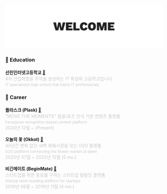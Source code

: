 <img src="assets/banner.gif" alt="drawing" width="1920">

### <b> 🏫 Education </b>

<div style="margin-top: 20px; margin-bottom: 20px;">
    <span id="title"><b>선린인터넷고등학교 <a href="http://sunrint.hs.kr">🔗</a></b></span>
    <br>
    <span id="description" style="color: #C8C8C8">4차 산업혁명을 주역을 양성하는 IT 특성화 고등학교입니다.</span><br>
    <span id="description" style="font-size: 12px; color: #C8C8C8">IT specialized high school that trains IT professionals</span>
</div>

### <b> 🏢 Career </b>

<div style="margin-top: 20px;">
    <span id="title"><b>플라스크 (Plask) <a href="https://myplask.com">🔗</a></b></span>
    <br>
    <span id="description" style="color: #C8C8C8">"MOVE THE MOMENTS" 얼굴/포즈 인식 기반 컨텐츠 플랫폼</span><br>
    <span id="description" style="font-size: 12px; color: #C8C8C8">Face/pose recognition based content platform</span>
    <br>
    <span id="description" style="color: #C8C8C8">2020년 12월 ~ (Present)<span>
</div>
<br>
<div>
    <span id="title"><b>오늘의 꽃 (Okkot) <a href="https://okkot.com">🔗</a></b></span>
    <br>
    <span id="description" style="color: #C8C8C8">40년간 변화 없던 새벽 화훼시장을 잇는 O2O 플랫폼</span><br>
    <span id="description" style="font-size: 12px; color: #C8C8C8">O2O platform connecting the flower market at dawn</span>
    <br>
    <span id="description" style="color: #C8C8C8">2020년 07월 ~ 2020년 12월 (5 mo.)</span>
</div>
<br>
<div>
    <span id="title"><b>비긴메이트 (BeginMate) <a href="https://beginmate.com">🔗</a></b></span>
    <br>
     <span id="description" style="color: #C8C8C8">스타트업을 위한 동료를 구하는 스타트업 팀빌딩 플랫폼</span><br>
     <span id="description" style="font-size: 12px; color: #C8C8C8">Startup team building platform for startups</span>
    <br>
    <span id="description" style="color: #C8C8C8">2019년 08월 ~ 2019년 11월 (4 mo.)</span>
<div>
